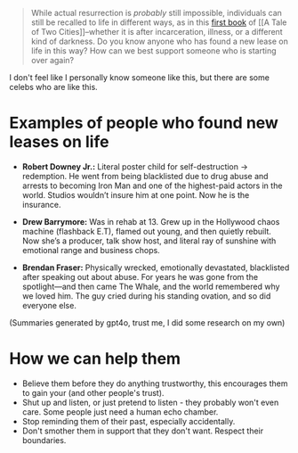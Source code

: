> While actual resurrection is _probably_ still impossible, individuals can still be recalled to life in different ways, as in this [first book](https://etc.usf.edu/lit2go/22/a-tale-of-two-cities/108/book-the-first-recalled-to-lifechapter-1-the-period/) of [[A Tale of Two Cities]]–whether it is after incarceration, illness, or a different kind of darkness. Do you know anyone who has found a new lease on life in this way? How can we best support someone who is starting over again?

I don't feel like I personally know someone like this, but there are some celebs who are like this.

# Examples of people who found new leases on life

 - **Robert Downey Jr.:** Literal poster child for self-destruction -> redemption. He went from being blacklisted due to drug abuse and arrests to becoming Iron Man and one of the highest-paid actors in the world. Studios wouldn’t insure him at one point. Now he is the insurance.

 - **Drew Barrymore:**  Was in rehab at 13. Grew up in the Hollywood chaos machine (flashback E.T), flamed out young, and then quietly rebuilt. Now she’s a producer, talk show host, and literal ray of sunshine with emotional range and business chops.

 - **Brendan Fraser:** Physically wrecked, emotionally devastated, blacklisted after speaking out about abuse. For years he was gone from the spotlight—and then came The Whale, and the world remembered why we loved him. The guy cried during his standing ovation, and so did everyone else.

(Summaries generated by gpt4o, trust me, I did some research on my own)

# How we can help them

 - Believe them before they do anything trustworthy, this encourages them to gain your (and other people's trust).
 - Shut up and listen, or just pretend to listen - they probably won't even care. Some people just need a human echo chamber.
 - Stop reminding them of their past, especially accidentally.
 - Don't smother them in support that they don't want. Respect their boundaries. 
